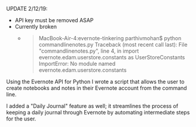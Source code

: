 UPDATE 2/12/19:
- API key must be removed ASAP
- Currently broken
  - > MacBook-Air-4:evernote-tinkering parthivmohan$ python commandlinenotes.py
    Traceback (most recent call last):
    File "commandlinenotes.py", line 4, in <module>
    import evernote.edam.userstore.constants as UserStoreConstants
    ImportError: No module named evernote.edam.userstore.constants




Using the Evernote API for Python I wrote a script that allows the user to create notebooks and notes in their Evernote account from the command line.

I added a "Daily Journal" feature as well; it streamlines the process of keeping a daily journal through Evernote by automating intermediate steps for the user.
